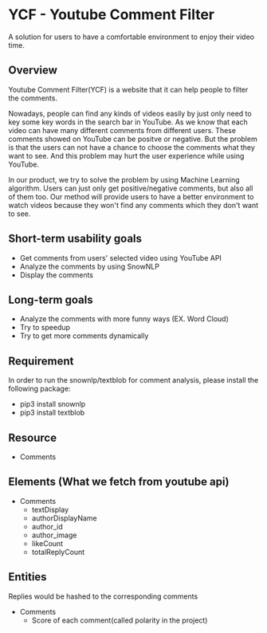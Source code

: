 # YCF - Youtube Comment Filter
A solution for users to have a comfortable environment to enjoy their video time.

## Overview
Youtube Comment Filter(YCF) is a website that it can help people to filter the comments. 

Nowadays, people can find any kinds of videos easily by just only need to key some key words in the search bar in YouTube. As we know that each video can have many different comments from different users. These comments showed on YouTube can be positve or negative. But the problem is that the users can not have a chance to choose the comments what they want to see. And this problem may hurt the user experience while using YouTube.

In our product, we try to solve the problem by using Machine Learning algorithm. Users can just only get positive/negative comments, but also all of them too. Our method will provide users to have a better environment to watch videos because they won't find any comments which they don't want to see.

## Short-term usability goals
- Get comments from users' selected video using YouTube API
- Analyze the comments by using SnowNLP
- Display the comments 

## Long-term goals
- Analyze the comments with more funny ways (EX. Word Cloud)
- Try to speedup
- Try to get more comments dynamically


## Requirement

In order to run the snownlp/textblob for comment analysis, please install the following package:

-   pip3 install snownlp
-   pip3 install textblob

## Resource

-   Comments

## Elements (What we fetch from youtube api)

-   Comments
    -   textDisplay
    -   authorDisplayName
    -   author_id
    -   author_image
    -   likeCount
    -   totalReplyCount

## Entities

Replies would be hashed to the corresponding comments

-   Comments
    -   Score of each comment(called polarity in the project)
